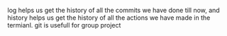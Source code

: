 log helps us get the history of all the commits we have done till now, and history helps us get the history of all the actions we have made in the termianl.
git is usefull for group project
